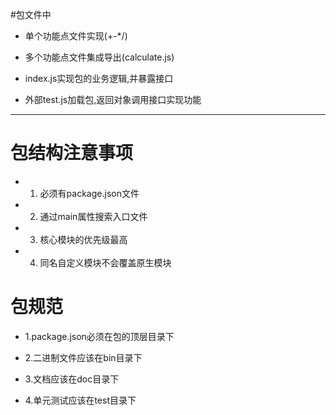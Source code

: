 #包文件中

- 单个功能点文件实现(+-*/)

- 多个功能点文件集成导出(calculate.js)

- index.js实现包的业务逻辑,并暴露接口

- 外部test.js加载包,返回对象调用接口实现功能

-----------------------------------------------

# 包结构注意事项

- 1. 必须有package.json文件

- 2. 通过main属性搜索入口文件

- 3. 核心模块的优先级最高

- 4. 同名自定义模块不会覆盖原生模块

# 包规范

- 1.package.json必须在包的顶层目录下

- 2.二进制文件应该在bin目录下

- 3.文档应该在doc目录下

- 4.单元测试应该在test目录下